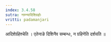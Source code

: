 ```yaml
---
index: 3.4.58
sutra: नाम्न्यादिशिग्रहोः
vritti: padamanjari
---
```


 आदिशेर्ग्रहेश्चेति । एतेनाङे दिशिनैव सम्बन्धः, न ग्रहिणेति दर्शयति ॥